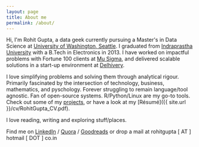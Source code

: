 ```yaml
---
layout: page
title: About me
permalink: /about/
---
```


Hi, I'm Rohit Gupta, a data geek currently pursuing a Master's in Data Science at [University of Washington, Seattle][studypg]. I graduated from [Indraprastha University][study] with a B.Tech in Electronics in 2013. I have worked on impactful problems with Fortune 100 clients at [Mu Sigma][work1], and delivered scalable solutions in a start-up environment at [Delhivery][work2].  

I love simplifying problems and solving them through analytical rigour. Primarily fascinated by the intersection of technology, business, mathematics, and pyschology. Forever struggling to remain language/tool agnostic. Fan of open-source systems. R/Python/Linux are my go-to tools. Check out some of my [projects][proj], or have a look at my [Résumé]({{ site.url }}/cv/RohitGupta_CV.pdf).

I love reading, writing and exploring stuff/places. 

Find me on [LinkedIn][li] / [Quora][qr] / [Goodreads][gr] or drop a mail at rohitgupta [ AT ] hotmail [ DOT ] co.in


[studypg]: https://www.datasciencemasters.uw.edu/
[study]: https://en.wikipedia.org/wiki/Guru_Gobind_Singh_Indraprastha_University
[proj]: https://rohitgupta91.github.io/projects/
[fb]: http://www.facebook.com/rohitt.gupta
[li]: http://www.linkedin.com/in/rohitgupta91
[qr]: https://www.quora.com/profile/Rohit-Gupta-22
[gr]: https://www.goodreads.com/user/show/8470675-rohit
[work1]: https://www.mu-sigma.com/
[work2]: https://www.delhivery.com/
